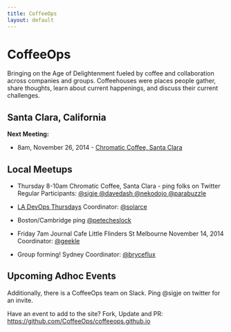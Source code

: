 ```yaml
---
title: CoffeeOps
layout: default
---
```


<h1>CoffeeOps</h1>

Bringing on the Age of Delightenment fueled by coffee and collaboration across companies and groups. Coffeehouses were places people gather, share thoughts, learn about current happenings, and discuss their current challenges.



<h2> Santa Clara, California</h2>

<b>Next Meeting:</b>

* 8am, November 26, 2014 - [Chromatic Coffee, Santa Clara](http://www.yelp.com/biz/chromatic-coffee-santa-clara) 




<h2>Local Meetups</h2>


* Thursday 8-10am Chromatic Coffee, Santa Clara - ping folks on Twitter   
  Regular Participants:
    [ @sigje ](https://twitter.com/sigje)
    [ @davedash ](https://twitter.com/davedash)
    [ @nekodojo ](https://twitter.com/nekodojo)
    [ @parabuzzle ](https://twitter.com/parabuzzle)

* [LA DevOps Thursdays](http://www.meetup.com/ladevops/events/218067202/) 
  Coordinator:
    [@solarce](https://twitter.com/solarce)

* Boston/Cambridge ping [@petecheslock](https://twitter.com/petecheslock)

* Friday 7am Journal Cafe Little Flinders St Melbourne November 14, 2014 
  Coordinator:
    [@geekle](https://twitter.com/geekle)

* Group forming! Sydney 
  Coordinator:
    [@bryceflux](https://twitter.com/bryceflux)



## Upcoming Adhoc Events



Additionally, there is a CoffeeOps team on Slack. Ping @sigje on twitter for an invite.

Have an event to add to the site? Fork, Update and PR: https://github.com/CoffeeOps/coffeeops.github.io
